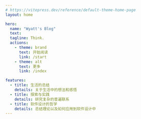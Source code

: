 ```yaml
---
# https://vitepress.dev/reference/default-theme-home-page
layout: home

hero:
  name: "Wyatt's Blog"
  text: 
  tagline: Think.
  actions:
    - theme: brand
      text: 开始阅读
      link: /start
    - theme: alt
      text: 更多
      link: /index

features:
  - title: 生活的总结
    details: 关于生活中的想法和感悟
  - title: 探索与实践
    details: 研究复杂的普遍联系
  - title: 软件设计的哲学
    details: 总结理论以及如何应用到软件设计中
---
```


